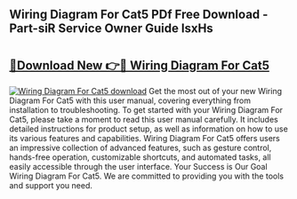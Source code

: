 ## Wiring Diagram For Cat5 PDf Free Download - Part-siR Service Owner Guide lsxHs

# <h2><a href="http://dfn8gp.blite.top/?on=Wiring+Diagram+For+Cat5">🔗Download New 👉🔴 Wiring Diagram For Cat5</a></h2>

[![Wiring Diagram For Cat5 download](https://i.imgur.com/lujVjoI.png)](http://dfn8gp.blite.top/?on=Wiring+Diagram+For+Cat5)
Get the most out of your new Wiring Diagram For Cat5 with this user manual, covering everything from installation to troubleshooting. To get started with your Wiring Diagram For Cat5, please take a moment to read this user manual carefully. It includes detailed instructions for product setup, as well as information on how to use its various features and capabilities. Wiring Diagram For Cat5 offers users an impressive collection of advanced features, such as gesture control, hands-free operation, customizable shortcuts, and automated tasks, all easily accessible through the user interface. Your Success is Our Goal Wiring Diagram For Cat5. We are committed to providing you with the tools and support you need.
